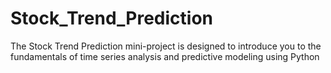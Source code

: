 # Stock_Trend_Prediction
The Stock Trend Prediction mini-project is designed to introduce you to the fundamentals of time series analysis and predictive modeling using Python
